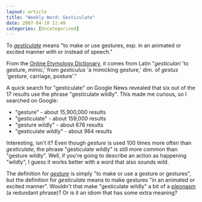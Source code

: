 ```yaml
---
layout: article
title: "Weekly Word: Gesticulate"
date: 2007-04-18 11:49
categories: [Uncategorized]
---
```

To <a href="http://dictionary.reference.com/browse/gesticulate"><em>gesticulate</em></a> means "to make or use gestures, esp. in an animated or excited manner with or instead of speech."

From the <a href="http://www.etymonline.com/index.php?term=gesticulate">Online Etymology Dictionary</a>, it comes from Latin "<em>gesticulari</em> 'to gesture, mimic,' from <em>gesticulus</em> 'a mimicking gesture,' dim. of <em>gestus</em> 'gesture, carriage, posture'."

A quick search for "gesticulate" on Google News revealed that six out of the 17 results use the phrase "gesticulate wildly". This made me curious, so I searched on Google:

<ul>
	<li>"gesture" - about 15,900,000 results</li>
	<li>"gesticulate" - about 159,000 results</li>
	<li>"gesture wildly" - about 676 results</li>
	<li>"gesticulate wildly" - about 984 results</li>
</ul>

Interesting, isn't it? Even though <em>gesture</em> is used 100 times more often than <em>gesticulate</em>, the phrase "gesticulate wildly" is still more common than "gesture wildly". Well, if you're going to describe an action as happening "wildly", I guess it works better with a word that also sounds wild.

The definition for <a href="http://dictionary.reference.com/browse/gesture"><em>gesture</em></a> is simply "to make or use a gesture or gestures", but the definition for <em>gesticulate</em> means to make gestures "in an animated or excited manner". Wouldn't that make "gesticulate wildly" a bit of a <a href="http://learningnerd.com/weekly-word-pleonasm">pleonasm</a> (a redundant phrase)? Or is it an idiom that has some extra meaning?
